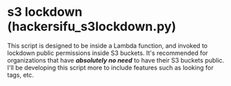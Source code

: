 # s3 lockdown (hackersifu_s3lockdown.py)

This script is designed to be inside a Lambda function, and invoked to lockdown public permissions inside S3 buckets. It's recommended for organizations that have ***absolutely no need*** to have their S3 buckets public.
I'll be developing this script more to include features such as looking for tags, etc.
